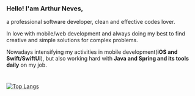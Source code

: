 ### Hello! I'am Arthur Neves,

a professional software developer, clean and effective codes lover.

In love with mobile/web development and always doing my best to find creative and simple solutions for complex problems.

Nowadays intensifying my activities in mobile development(**iOS and Swift/SwiftUI**), but also working hard with **Java and Spring and its tools daily** on my job.

#
[![Top Langs](https://github-readme-stats.vercel.app/api/top-langs/?username=arthurnvs&layout=compact)](https://github.com/anuraghazra/github-readme-stats) 
